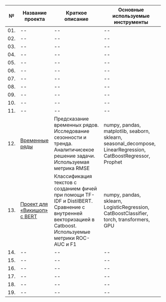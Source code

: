 |№|Название проекта|Краткое описание|Основные используемые инструменты|
|--|--|--|--|
|01.|--|--|--|
|02.|--|--|--|
|03.|--|--|--|
|04.|--|--|--|
|05.|--|--|--|
|06.|--|--|--|
|07.|--|--|--|
|08.|--|--|--|
|09.|--|--|--|
|10.|--|--|--|
|11.|--|--|--|
|12.|[Временные ряды](https://github.com/DEli-26/DS_Practicum/tree/main/12_timeseries)|Предсказание временных рядов. Исследование сезонности и тренда. Аналитичисекое решение задачи. Используемая метрика RMSE|numpy, pandas, matplotlib, seaborn, sklearn, seasonal_decompose, LinearRegression, CatBoostRegressor, Prophet|
|13.|[Проект для «Викишоп» с BERT](https://github.com/DEli-26/DS_Practicum/tree/main/class_toxic_text_BERT)|Классификация текстов с созданием фичей при помощи TF-IDF и DistilBERT. Сравнение с внутренней векторизацией в Catboost. Используемые метрики ROC-AUC и F1|numpy, pandas, sklearn, LogisticRegression, CatBoostClassifier, torch, transformers, GPU|
|14.|--|--|--|
|15.|--|--|--|
|16.|--|--|--|
|17.|--|--|--|
|18.|--|--|--|
|19.|--|--|--|
